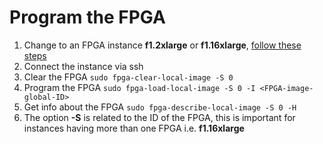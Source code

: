 # Program the FPGA

1. Change to an FPGA instance **f1.2xlarge** or **f1.16xlarge**, [follow these steps](change_instance_type.md)
1. Connect the instance via ssh
1. Clear the FPGA `sudo fpga-clear-local-image -S 0`
1. Program the FPGA `sudo fpga-load-local-image -S 0 -I <FPGA-image-global-ID>`
1. Get info about the FPGA `sudo fpga-describe-local-image -S 0 -H`
1. The option **-S** is related to the ID of the FPGA, this is important for instances having more than
one FPGA i.e. **f1.16xlarge**
